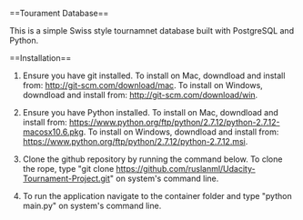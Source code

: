 ==Tourament Database==

This is a simple Swiss style tournamnet database built with PostgreSQL and Python.

==Installation==

1) Ensure you have git installed. To install on Mac, downdload and install from: http://git-scm.com/download/mac. To install on Windows, downdload and install from: http://git-scm.com/download/win.

2) Ensure you have Python installed. To install on Mac, downdload and install from: https://www.python.org/ftp/python/2.7.12/python-2.7.12-macosx10.6.pkg. To install on Windows, downdload and install from: https://www.python.org/ftp/python/2.7.12/python-2.7.12.msi.

3) Clone the github repository by running the command below. To clone the rope, type "git clone https://github.com/ruslanml/Udacity-Tournament-Project.git" on system's command line.

4) To run the application navigate to the container folder and type "python main.py" on system's command line.